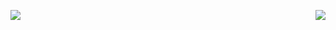 <p>
  <a href="https://count.getloli.com/" rel="nofollow"><img src="https://camo.githubusercontent.com/315bdaa76b5901389ef76c7857dcd4b059b61abfc486c655f55373325f70c7ed/68747470733a2f2f636f756e742e6765746c6f6c692e636f6d2f6765742f403a6974676f796f" data-canonical-src="https://count.getloli.com/get/@:yezonggang" style="max-width:100%;"></a>
  <a target="_blank" rel="noopener noreferrer" href="https://camo.githubusercontent.com/d7b6afb15769aaa8d8ce89e969f16a6d612aeff4a4fde3e93163898b4b0079dd/68747470733a2f2f776561746865722d69636f6e2e6a6f75726e657961642e7265706c2e636f2f407368656e7a68656e3f763d31"><img src="https://camo.githubusercontent.com/d7b6afb15769aaa8d8ce89e969f16a6d612aeff4a4fde3e93163898b4b0079dd/68747470733a2f2f776561746865722d69636f6e2e6a6f75726e657961642e7265706c2e636f2f407368656e7a68656e3f763d31" align="right" data-canonical-src="https://weather-icon.journeyad.repl.co/@zhengzhou?v=1" style="max-width:100%;"></a>
</p>
